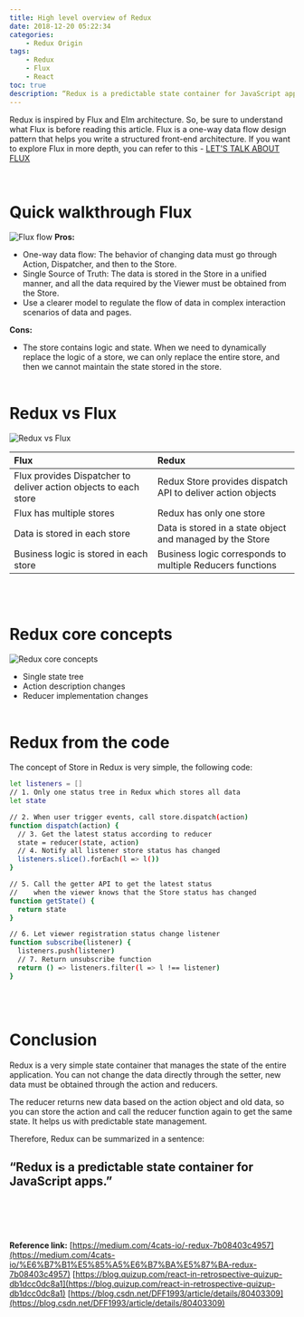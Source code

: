 ```yaml
---
title: High level overview of Redux
date: 2018-12-20 05:22:34
categories:
    - Redux Origin
tags:
    - Redux
    - Flux
    - React
toc: true
description: “Redux is a predictable state container for JavaScript apps.”
---
```

Redux is inspired by Flux and Elm architecture. So, be sure to understand what Flux is before reading this article. Flux is a one-way data flow design pattern that helps you write a structured front-end architecture. If you want to explore Flux in more depth, you can refer to this - [LET'S TALK ABOUT FLUX](http://tingkaiwu.com/2018/12/12/lets-talk-about-flux/)
<!-- more -->
<br>

# Quick walkthrough Flux
![Flux flow](https://drive.google.com/uc?export=view&id=1wqpOMUrlUZqzEXpS1hfoVouA9XPEEddl)
**Pros:**
- One-way data flow: The behavior of changing data must go through Action, Dispatcher, and then to the Store.
- Single Source of Truth: The data is stored in the Store in a unified manner, and all the data required by the Viewer must be obtained from the Store.
- Use a clearer model to regulate the flow of data in complex interaction scenarios of data and pages.

**Cons:**
- The store contains logic and state. When we need to dynamically replace the logic of a store, we can only replace the entire store, and then we cannot maintain the state stored in the store.
<br><br>

# Redux vs Flux
![Redux vs Flux](https://drive.google.com/uc?export=view&id=1LZcMODJi0K8fKsq6ckYzWLiSqAAg83tb)

| Flux | Redux |
| :--- | :--- |
| Flux provides Dispatcher to deliver action objects to each store | Redux Store provides dispatch API to deliver action objects |
| Flux has multiple stores | Redux has only one store |
| Data is stored in each store | Data is stored in a state object and managed by the Store |
| Business logic is stored in each store | Business logic corresponds to multiple Reducers functions |

<br><br>

# Redux core concepts
![Redux core concepts](https://drive.google.com/uc?export=view&id=1zSL7wx_mmzSHksm3sPkmt0CvdiXCNHu8)
- Single state tree
- Action description changes
- Reducer implementation changes
<br><br>

# Redux from the code
The concept of Store in Redux is very simple, the following code:
```sh
let listeners = []
// 1. Only one status tree in Redux which stores all data
let state

// 2. When user trigger events, call store.dispatch(action)
function dispatch(action) {
  // 3. Get the latest status according to reducer
  state = reducer(state, action)
  // 4. Notify all listener store status has changed
  listeners.slice().forEach(l => l())
}

// 5. Call the getter API to get the latest status
//    when the viewer knows that the Store status has changed
function getState() {
  return state
}

// 6. Let viewer registration status change listener
function subscribe(listener) {
  listeners.push(listener)
  // 7. Return unsubscribe function
  return () => listeners.filter(l => l !== listener)
}
```
<br><br>

# Conclusion
Redux is a very simple state container that manages the state of the entire application. You can not change the data directly through the setter, new data must be obtained through the action and reducers.

The reducer returns new data based on the action object and old data, so you can store the action and call the reducer function again to get the same state. It helps us with predictable state management.

Therefore, Redux can be summarized in a sentence:

**“Redux is a predictable state container for JavaScript apps.”**
<br><br><br><br>
----------------------------------------------------------

**Reference link:**
[https://medium.com/4cats-io/-redux-7b08403c4957](https://medium.com/4cats-io/%E6%B7%B1%E5%85%A5%E6%B7%BA%E5%87%BA-redux-7b08403c4957)
[https://blog.quizup.com/react-in-retrospective-quizup-db1dcc0dc8a1](https://blog.quizup.com/react-in-retrospective-quizup-db1dcc0dc8a1)
[https://blog.csdn.net/DFF1993/article/details/80403309](https://blog.csdn.net/DFF1993/article/details/80403309)